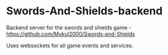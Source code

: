 # Swords-And-Shields-backend
Backend server for the swords and shields game - https://github.com/Mukul2000/Swords-and-Shields

Uses websockets for all game events and services.
